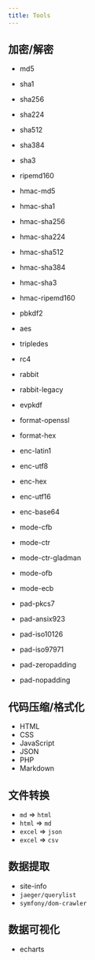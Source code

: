 ```yaml
---
title: Tools
---
```



## 加密/解密

- md5
- sha1
- sha256
- sha224
- sha512
- sha384
- sha3
- ripemd160

- hmac-md5
- hmac-sha1
- hmac-sha256
- hmac-sha224
- hmac-sha512
- hmac-sha384
- hmac-sha3
- hmac-ripemd160

- pbkdf2

- aes
- tripledes
- rc4
- rabbit
- rabbit-legacy
- evpkdf

- format-openssl
- format-hex

- enc-latin1
- enc-utf8
- enc-hex
- enc-utf16
- enc-base64

- mode-cfb
- mode-ctr
- mode-ctr-gladman
- mode-ofb
- mode-ecb

- pad-pkcs7
- pad-ansix923
- pad-iso10126
- pad-iso97971
- pad-zeropadding
- pad-nopadding

## 代码压缩/格式化

- HTML
- CSS
- JavaScript
- JSON
- PHP
- Markdown

## 文件转换

- `md` => `html`
- `html` => `md`
- `excel` => `json`
- `excel` => `csv`

## 数据提取

- site-info
- `jaeger/querylist`
- `symfony/dom-crawler`

## 数据可视化

- echarts
